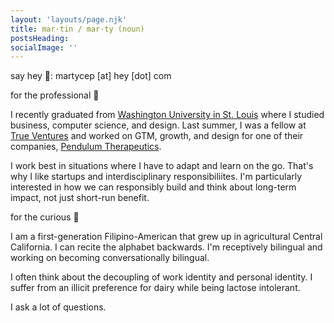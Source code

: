 ```yaml
---
layout: 'layouts/page.njk'
title: mar·tin / mar·ty (noun)
postsHeading: 
socialImage: ''
---
```


say hey 👋: martycep [at] hey [dot] com

for the professional 💼

I recently graduated from [Washington University in St. Louis](https://wustl.edu/) where I studied business, computer science, and design. Last summer, I was a fellow at [True Ventures](https://trueventures.com/) and worked on GTM, growth, and design for one of their companies, [Pendulum Therapeutics](https://pendulum.co/). 

I work best in situations where I have to adapt and learn on the go. That's why I like startups and interdisciplinary responsibiliites. I'm particularly interested in how we can responsibly build and think about long-term impact, not just short-run benefit. 

for the curious 🌱

I am a first-generation Filipino-American that grew up in agricultural Central California. I can recite the alphabet backwards. I'm receptively bilingual and working on becoming conversationally bilingual. 

I often think about the decoupling of work identity and personal identity. I suffer from an illicit preference for dairy while being lactose intolerant. 

I ask a lot of questions.


